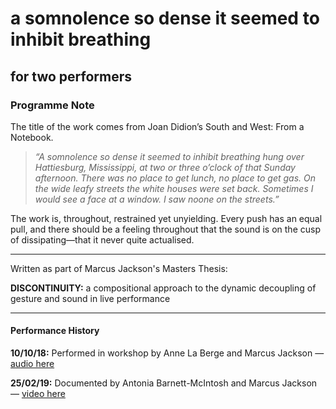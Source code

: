 # a somnolence so dense it seemed to inhibit breathing
## for two performers

### Programme Note

The title of the work comes from Joan Didion’s South and West: From a Notebook.

> _“A somnolence so dense it seemed to inhibit breathing hung over Hattiesburg, Mississippi, at two or three o’clock of that Sunday afternoon. There was no place to get lunch, no place to get gas. On the wide leafy streets the white houses were set back. Sometimes I would see a face at a window. I saw noone on the streets.”_

The work is, throughout, restrained yet unyielding. Every push has an equal pull, and there should be a feeling throughout that the sound is on the cusp of dissipating––that it never quite actualised.

---

Written as part of Marcus Jackson's Masters Thesis:

__DISCONTINUITY:__ a compositional approach to the dynamic decoupling of gesture and sound in live performance

---

#### Performance History

__10/10/18:__ Performed in workshop by Anne La Berge and Marcus Jackson — [audio here](https://www.youtube.com/watch?v=a99fSd9Zcng)

__25/02/19:__ Documented by Antonia Barnett-McIntosh and Marcus Jackson — [video here](https://www.youtube.com/watch?v=PfdjUclgeM4) 

